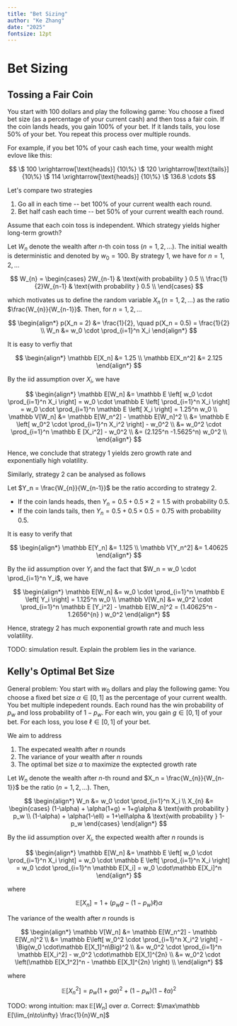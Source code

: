 ```yaml
---
title: "Bet Sizing"
author: "Ke Zhang"
date: "2025"
fontsize: 12pt
---
```


# Bet Sizing

## Tossing a Fair Coin

You start with 100 dollars and play the following game: You choose a fixed bet size (as a percentage of your current cash) and then toss a fair coin. If the coin lands heads, you gain 100% of your bet. If it lands tails, you lose 50% of your bet. You repeat this process over multiple rounds.

For example, if you bet 10% of your cash each time, your wealth might evlove like this:

$$
\$ 100  \xrightarrow[\text{heads}] {10\%}
\$ 120  \xrightarrow[\text{tails}] {10\%}
\$ 114  \xrightarrow[\text{heads}] {10\%}
\$ 136.8 \cdots
$$

Let's compare two strategies

1. Go all in each time -- bet 100% of your current wealth each round.
1. Bet half cash each time -- bet 50% of your current wealth each round.

Assume that each coin toss is independent. Which strategy yields higher long-term growth?

Let $W_n$ denote the wealth after $n$-th coin toss ($n=1,2,\dots$). The initial wealth is deterministic and denoted by $w_0 = 100$. By strategy 1, we have for $n=1,2,\dots$

$$
W_{n} =
\begin{cases}
2W_{n-1}           & \text{with probability } 0.5 \\
\frac{1}{2}W_{n-1} & \text{with probability } 0.5 \\
\end{cases}
$$

which motivates us to define the random variable $X_n \,(n=1,2,\dots)$ as the ratio $\frac{W_{n}}{W_{n-1}}$. Then, for $n=1,2,\dots$

$$
\begin{align*}
p(X_n = 2) &= \frac{1}{2}, \quad p(X_n = 0.5) = \frac{1}{2} \\
W_n &= w_0 \cdot \prod_{i=1}^n X_i
\end{align*}
$$

It is easy to verfiy that

$$
\begin{align*}
\mathbb E[X_n] &= 1.25 \\
\mathbb E[X_n^2] &= 2.125
\end{align*}
$$

By the iid assumption over $X_i$, we have

$$
\begin{align*}
\mathbb E[W_n]
&= \mathbb E \left[ w_0 \cdot \prod_{i=1}^n X_i \right]
= w_0 \cdot \mathbb E \left[ \prod_{i=1}^n X_i \right]
= w_0 \cdot \prod_{i=1}^n \mathbb E \left[ X_i \right]
= 1.25^n w_0
\\
\mathbb V[W_n]
&= \mathbb E[W_n^2] - \mathbb E[W_n]^2 \\
&= \mathbb E \left[ w_0^2 \cdot \prod_{i=1}^n X_i^2 \right] - w_0^2 \\
&= w_0^2 \cdot \prod_{i=1}^n \mathbb E [X_i^2] - w_0^2 \\
&= (2.125^n -1.5625^n) w_0^2 \\
\end{align*}
$$

Hence, we conclude that strategy 1 yields zero growth rate and exponentially high volatility.

Similarly, strategy 2 can be analysed as follows

Let $Y_n = \frac{W_{n}}{W_{n-1}}$ be the ratio according to strategy 2.

* If the coin lands heads, then $Y_n = 0.5 + 0.5\times 2 = 1.5$ with probability $0.5$.
* If the coin lands tails, then $Y_n = 0.5 + 0.5\times 0.5 = 0.75$ with probability $0.5$.

It is easy to verify that

$$
\begin{align*}
\mathbb E[Y_n] &= 1.125 \\
\mathbb V[Y_n^2] &= 1.40625
\end{align*}
$$

By the iid assumption over $Y_i$ and the fact that $W_n = w_0 \cdot \prod_{i=1}^n Y_i$, we have

$$
\begin{align*}
\mathbb E[W_n]
&= w_0 \cdot \prod_{i=1}^n \mathbb E \left[ Y_i \right]
= 1.125^n w_0
\\
\mathbb V[W_n]
&= w_0^2 \cdot \prod_{i=1}^n \mathbb E [Y_i^2] - \mathbb E[W_n]^2
= (1.40625^n - 1.2656^{n} ) w_0^2
\end{align*}
$$

Hence, strategy 2 has much exponential growth rate and much less volatility.

TODO: simulation result. Explain the problem lies in the variance.

## Kelly's Optimal Bet Size

General problem: You start with $w_0$ dollars and play the following game: You choose a fixed bet size $\alpha\in[0,1]$ as the percentage of your current wealth. You bet multiple indepedent rounds. Each round has the win probability of $p_w$ and loss probability of $1-p_w$. For each win, you gain $g\in[0,1]$ of your bet. For each loss, you lose $\ell\in[0,1]$ of your bet.

We aim to address

1. The expecated wealth after $n$ rounds
2. The variance of your wealth after $n$ rounds
3. The optimal bet size $\alpha$ to maximize the exptected growth rate

Let $W_n$ denote the wealth after $n$-th round and $X_n = \frac{W_{n}}{W_{n-1}}$ be the ratio ($n=1,2,\dots$). Then,

$$
\begin{align*}
W_n &= w_0 \cdot \prod_{i=1}^n X_i \\
X_{n} &=
\begin{cases}
(1-\alpha) + \alpha(1+g) = 1+g\alpha       & \text{with probability } p_w \\
(1-\alpha) + \alpha(1-\ell) = 1+\ell\alpha & \text{with probability } 1-p_w
\end{cases}
\end{align*}
$$

By the iid assumption over $X_i$, the expected wealth after $n$ rounds is

$$
\begin{align*}
\mathbb E[W_n]
&= \mathbb E \left[ w_0 \cdot \prod_{i=1}^n X_i \right]
= w_0 \cdot \mathbb E \left[ \prod_{i=1}^n X_i \right]
= w_0 \cdot \prod_{i=1}^n \mathbb E[X_i]
= w_0 \cdot\mathbb E[X_i]^n
\end{align*}
$$

where

$$
\mathbb E[X_{n}] = 1+\big(p_w g - (1-p_w)\ell\big)\alpha
$$

The variance of the wealth after $n$ rounds is

$$
\begin{align*}
\mathbb V[W_n]
&= \mathbb E[W_n^2] - \mathbb E[W_n]^2 \\
&= \mathbb E\left[ w_0^2 \cdot \prod_{i=1}^n X_i^2 \right] - \Big(w_0 \cdot\mathbb E[X_1]^n\Big)^2 \\
&= w_0^2 \cdot \prod_{i=1}^n \mathbb E[X_i^2] - w_0^2 \cdot\mathbb E[X_1]^{2n} \\
&= w_0^2 \cdot \left(\mathbb E[X_1^2]^n - \mathbb E[X_1]^{2n} \right) \\
\end{align*}
$$

where

$$
\mathbb E[X_{n}^2] = p_w(1+g\alpha)^2 + (1-p_w)(1-\ell\alpha)^2
$$

TODO: wrong intuition: $\max\mathbb E[W_n]$ over $\alpha$. Correct: $\max\mathbb E[\lim_{n\to\infty} \frac{1}{n}W_n]$